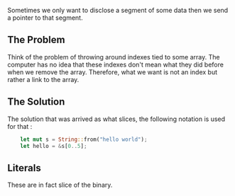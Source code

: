 Sometimes we only want to disclose a segment of some data then we send a pointer to that segment.
## The Problem
Think of the problem of throwing around indexes tied to some array.
The computer has no idea that these indexes don't mean what they did before when we remove the array.
Therefore, what we want is not an index but rather a link to the array.

## The Solution
The solution that was arrived as what slices, the following notation is used for that :
```rust
	let mut s = String::from("hello world");
	let hello = &s[0..5];
```

## Literals
These are in fact slice of the binary.
